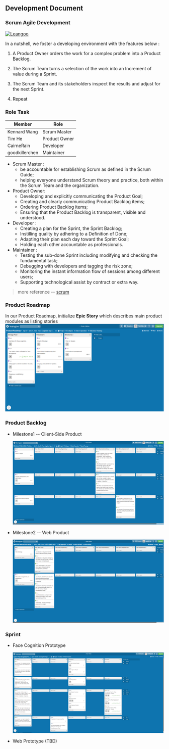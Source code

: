 ## Development Document

### Scrum Agile Development
[![Leangoo](https://www.leangoo.com/wp-content/uploads/2013/04/leangoo_logo_cn_340.png)](https://www.leangoo.com/kanban/project/go/237503#/board)

In a nutshell, we foster a developing environment with the features below :
1. A Product Owner orders the work for a complex problem into a Product Backlog.

2. The Scrum Team turns a selection of the work into an Increment of value during a Sprint.

3. The Scrum Team and its stakeholders inspect the results and adjust for the next Sprint.

4. Repeat

### **Role Task**

|Member|Role|
|--|------|
|Kennard Wang|Scrum Master|
|Tim He|Product Owner|
|CairneRain|Developer|
|goodkillerchen|Maintainer|

- Scrum Master :
  - be accountable for establishing Scrum as defined in the Scrum Guide; 
  - helping everyone understand Scrum theory and practice, both within the Scrum Team and the organization.
- Product Owner: 
  - Developing and explicitly communicating the Product Goal;
  - Creating and clearly communicating Product Backlog items;
  - Ordering Product Backlog items;
  - Ensuring that the Product Backlog is transparent, visible and understood.
- Developer : 
  - Creating a plan for the Sprint, the Sprint Backlog;
  - Instilling quality by adhering to a Definition of Done;
   - Adapting their plan each day toward the Sprint Goal;
  - Holding each other accountable as professionals. 
- Maintainer : 
  - Testing the sub-done Sprint including modifying and checking the fundamental task;
  - Debugging with developers and tagging the risk zone;
  - Monitoring the instant information flow of sessions among different users;
  - Supporting technological assist by contract or extra way.
 
> more reference -- [scrum](https://scrumguides.org/scrum-guide.html)

### Product Roadmap
In our Product Roadmap, initialize **Epic Story** which describes main product modules as listing stories 
![](img/roadmap.png)

### Product Backlog
- Milestone1 -- Client-Side Product 
  
  ![](img/Milestone1.png)
- Milestone2 -- Web Product 

  ![](img/Milestone2.png)
### Sprint
- Face Cognition Prototype

  ![](img/sprint1.png)
- Web Prototype (TBD)

